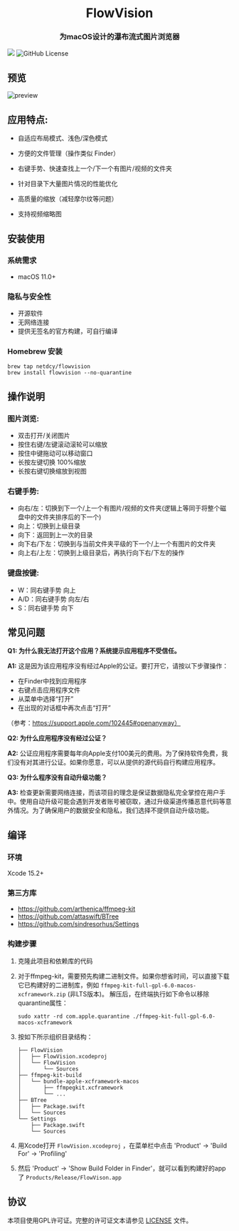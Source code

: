 <p align="center">
<h1 align="center">FlowVision</h1>
<h3 align="center">为macOS设计的瀑布流式图片浏览器</h3> 
</p>

[![](https://img.shields.io/github/release/netdcy/FlowVision.svg)](https://github.com/netdcy/FlowVision/releases/latest?color=blue "GitHub release") ![GitHub License](https://img.shields.io/github/license/netdcy/FlowVision?color=blue)

## 预览

![preview](https://netdcy.github.io/FlowVision/docs/preview.jpg)

## 应用特点:

 - 自适应布局模式、浅色/深色模式

 - 方便的文件管理（操作类似 Finder）

 - 右键手势、快速查找上一个/下一个有图片/视频的文件夹

 - 针对目录下大量图片情况的性能优化

 - 高质量的缩放（减轻摩尔纹等问题）

 - 支持视频缩略图

## 安装使用

### 系统需求

 - macOS 11.0+

### 隐私与安全性

 - 开源软件
 - 无网络连接
 - 提供无签名的官方构建，可自行编译

### Homebrew 安装

 ```
brew tap netdcy/flowvision
brew install flowvision --no-quarantine
 ```

## 操作说明

### 图片浏览:
 - 双击打开/关闭图片
 - 按住右键/左键滚动滚轮可以缩放
 - 按住中键拖动可以移动窗口
 - 长按左键切换 100%缩放
 - 长按右键切换缩放到视图
### 右键手势:
 - 向右/左：切换到下一个/上一个有图片/视频的文件夹(逻辑上等同于将整个磁盘中的文件夹排序后的下一个)
 - 向上：切换到上级目录
 - 向下：返回到上一次的目录
 - 向下右/下左：切换到与当前文件夹平级的下一个/上一个有图片的文件夹
 - 向上右/上左：切换到上级目录后，再执行向下右/下左的操作
### 键盘按键:
 - W：同右键手势 向上
 - A/D：同右键手势 向左/右
 - S：同右键手势 向下

## 常见问题

**Q1: 为什么我无法打开这个应用？系统提示应用程序不受信任。**

**A1:** 这是因为该应用程序没有经过Apple的公证。要打开它，请按以下步骤操作：
- 在Finder中找到应用程序
- 右键点击应用程序文件
- 从菜单中选择“打开”
- 在出现的对话框中再次点击“打开”

（参考：https://support.apple.com/102445#openanyway）

**Q2: 为什么应用程序没有经过公证？**

**A2:** 公证应用程序需要每年向Apple支付100美元的费用。为了保持软件免费，我们没有对其进行公证。如果你愿意，可以从提供的源代码自行构建应用程序。

**Q3: 为什么程序没有自动升级功能？**

**A3:** 检查更新需要网络连接，而该项目的理念是保证数据隐私完全掌控在用户手中。使用自动升级可能会遇到开发者账号被窃取，通过升级渠道传播恶意代码等意外情况。为了确保用户的数据安全和隐私，我们选择不提供自动升级功能。

## 编译

### 环境

Xcode 15.2+

### 第三方库

 - https://github.com/arthenica/ffmpeg-kit
 - https://github.com/attaswift/BTree
 - https://github.com/sindresorhus/Settings

### 构建步骤

1. 克隆此项目和依赖库的代码
2. 对于ffmpeg-kit，需要预先构建二进制文件。如果你想省时间，可以直接下载它已构建好的二进制库，例如 `ffmpeg-kit-full-gpl-6.0-macos-xcframework.zip` (非LTS版本)。 解压后，在终端执行如下命令以移除quarantine属性：

    ```
    sudo xattr -rd com.apple.quarantine ./ffmpeg-kit-full-gpl-6.0-macos-xcframework
    ```

3. 按如下所示组织目录结构：

    ```
    ├── FlowVision
    │   ├── FlowVision.xcodeproj
    │   └── FlowVision
    │       └── Sources
    ├── ffmpeg-kit-build
    │   └── bundle-apple-xcframework-macos
    │       ├── ffmpegkit.xcframework
    │       └── ...
    ├── BTree
    │   ├── Package.swift
    │   └── Sources
    └── Settings
        ├── Package.swift
        └── Sources
    ```

4. 用Xcode打开 `FlowVision.xcodeproj` ，在菜单栏中点击 'Product' -> 'Build For' -> 'Profiling'
5. 然后 'Product' -> 'Show Build Folder in Finder'，就可以看到构建好的app了 `Products/Release/FlowVison.app`

## 协议

本项目使用GPL许可证。完整的许可证文本请参见 [LICENSE](https://github.com/netdcy/FlowVision/blob/main/LICENSE) 文件。